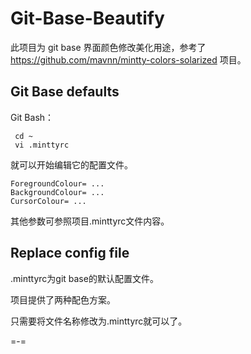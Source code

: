 # Git-Base-Beautify

此项目为 git base 界面颜色修改美化用途，参考了 https://github.com/mavnn/mintty-colors-solarized 项目。


## Git Base defaults

Git Bash：

	 cd ~
	 vi .minttyrc

就可以开始编辑它的配置文件。

	ForegroundColour= ...
	BackgroundColour= ...
	CursorColour= ...

其他参数可参照项目.minttyrc文件内容。

## Replace config file

.minttyrc为git base的默认配置文件。

项目提供了两种配色方案。

只需要将文件名称修改为.minttyrc就可以了。

=-=
